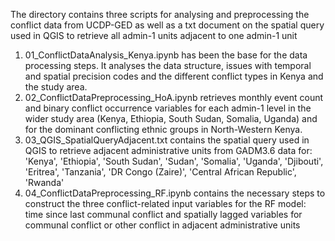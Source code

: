 The directory contains three scripts for analysing and preprocessing the conflict data from UCDP-GED as well as a txt document on the spatial query used in QGIS to retrieve all admin-1 units adjacent to one admin-1 unit

1. 01_ConflictDataAnalysis_Kenya.ipynb has been the base for the data processing steps. It analyses the data structure, issues with temporal and spatial precision codes and the different conflict types in Kenya and the study area.
2. 02_ConflictDataPreprocessing_HoA.ipynb retrieves monthly event count and binary conflict occurrence variables for each admin-1 level in the wider study area (Kenya, Ethiopia, South Sudan, Somalia, Uganda) and for the dominant conflicting ethnic groups in North-Western Kenya.
3. 03_QGIS_SpatialQueryAdjacent.txt contains the spatial query used in QGIS to retrieve adjacent administrative units from GADM3.6 data for: 'Kenya', 'Ethiopia', 'South Sudan', 'Sudan', 'Somalia', 'Uganda', 'Djibouti', 'Eritrea', 'Tanzania', 'DR Congo (Zaire)', 'Central African Republic', 'Rwanda'
4. 04_ConflictDataPreprocessing_RF.ipynb contains the necessary steps to construct the three conflict-related input variables for the RF model: time since last communal conflict and spatially lagged variables for communal conflict or other conflict in adjacent administrative units
